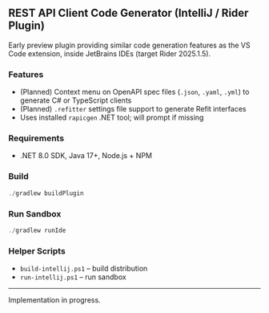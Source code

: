 ## REST API Client Code Generator (IntelliJ / Rider Plugin)

Early preview plugin providing similar code generation features as the VS Code extension, inside JetBrains IDEs (target Rider 2025.1.5).

### Features

- (Planned) Context menu on OpenAPI spec files (`.json`, `.yaml`, `.yml`) to generate C# or TypeScript clients
- (Planned) `.refitter` settings file support to generate Refit interfaces
- Uses installed `rapicgen` .NET tool; will prompt if missing

### Requirements

- .NET 8.0 SDK, Java 17+, Node.js + NPM

### Build

```powershell
./gradlew buildPlugin
```

### Run Sandbox

```powershell
./gradlew runIde
```

### Helper Scripts

- `build-intellij.ps1` – build distribution
- `run-intellij.ps1` – run sandbox

---
Implementation in progress.
